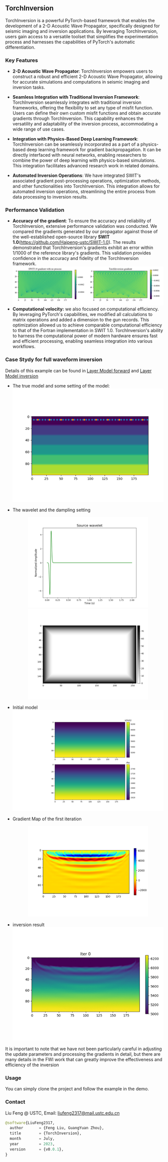 <!--
 * @Author: LiuFeng(USTC) : liufeng2317@mail.ustc.edu.cn
 * @Date: 2023-07-03 11:16:43
 * @LastEditors: LiuFeng
 * @LastEditTime: 2023-07-03 13:21:57
 * @FilePath: /TorchInversion/README.md
 * @Description: 
 * Copyright (c) 2023 by ${git_name} email: ${git_email}, All Rights Reserved.
-->
## TorchInversion
TorchInversion is a powerful PyTorch-based framework that enables the development of a 2-D Acoustic Wave Propagator, specifically designed for seismic imaging and inversion applications. By leveraging TorchInversion, users gain access to a versatile toolset that simplifies the experimentation process and harnesses the capabilities of PyTorch's automatic differentiation.

### Key Features
* **2-D Acoustic Wave Propagator**: TorchInversion empowers users to construct a robust and efficient 2-D Acoustic Wave Propagator, allowing for accurate simulations and computations in seismic imaging and inversion tasks.

* **Seamless Integration with Traditional Inversion Framework**: TorchInversion seamlessly integrates with traditional inversion frameworks, offering the flexibility to set any type of misfit function. Users can define their own custom misfit functions and obtain accurate gradients through TorchInversion. This capability enhances the versatility and adaptability of the inversion process, accommodating a wide range of use cases.

* **Integration with Physics-Based Deep Learning Framework**: TorchInversion can be seamlessly incorporated as a part of a physics-based deep learning framework for gradient backpropagation. It can be directly interfaced with neural networks, enabling researchers to combine the power of deep learning with physics-based simulations. This integration facilitates advanced research work in related domains.

* **Automated Inversion Operations**: We have integrated SWIT's associated gradient post-processing operations, optimization methods, and other functionalities into TorchInversion. This integration allows for automated inversion operations, streamlining the entire process from data processing to inversion results.

### Performance Validation

* **Accuracy of the gradient**: To ensure the accuracy and reliability of TorchInversion, extensive performance validation was conducted. We compared the gradients generated by our propagator against those of the well-established open-source library **SWIT 1.0**(https://github.com/Haipeng-ustc/SWIT-1.0). The results demonstrated that TorchInversion's gradients exhibit an error within 1/1000 of the reference library's gradients. This validation provides confidence in the accuracy and fidelity of the TorchInversion framework.
  ![](Md_img/2023-07-03-11-36-55.png)
* **Computational velocity:** we also focused on computational efficiency. By leveraging PyTorch's capabilities, we modified all calculations to matrix operations and added a dimension to the gun records. This optimization allowed us to achieve comparable computational efficiency to that of the Fortran implementation in SWIT 1.0. TorchInversion's ability to harness the computational power of modern hardware ensures fast and efficient processing, enabling seamless integration into various workflows.

### Case Stydy for full waveform inversion
Details of this example can be found in [Layer Model forward](./demo/02_01_forward_LayeredModel.ipynb) and [Layer Model inversion](./demo/02_02_inversion_LayeredModel.ipynb)

* The true model and some setting of the model:
![](./demo/data/02_LayerModel/AD/model/True/observed_system.png)

* The wavelet and the dampling setting
    <div align="center"><img src="./demo/data/02_LayerModel/AD/model/True/ricker.png" width = 80%></div>
    <div align="center"><img src="./demo/data/02_LayerModel/AD/model/True/damp_global.png" width = 80%></div>

* Initial model
    ![](./demo/data/02_LayerModel/AD/model/Initial/model_init.png)

* Gradient Map of the first iteration
    <div align="center"><img src="./demo/data/02_LayerModel/AD/model/inv/../../inv/grad/0.png" width = 80%></div>

* inversion result
    ![](./demo/data/02_LayerModel/AD/model/inv/../../inv/model/inversion.gif)

It is important to note that we have not been particularly careful in adjusting the update parameters and processing the gradients in detail, but there are many details in the FWI work that can greatly improve the effectiveness and efficiency of the inversion

### Usage
You can simply clone the project and follow the example in the demo.

### Contact
 Liu Feng @ USTC, Email: liufeng2317@mail.ustc.edu.cn

```python
@software{LiuFeng2317,
  author       = {Feng Liu, GuangYuan Zhou},
  title        = {TorchInversion},
  month        = July,
  year         = 2023,
  version      = {v0.0.1},
}
```